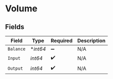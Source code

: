 # Volume


## Fields

| Field              | Type               | Required           | Description        |
| ------------------ | ------------------ | ------------------ | ------------------ |
| `Balance`          | **int64*           | :heavy_minus_sign: | N/A                |
| `Input`            | *int64*            | :heavy_check_mark: | N/A                |
| `Output`           | *int64*            | :heavy_check_mark: | N/A                |